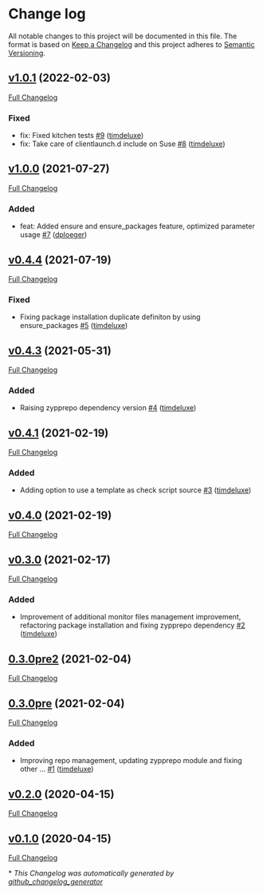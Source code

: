 # Change log

All notable changes to this project will be documented in this file. The format is based on [Keep a Changelog](http://keepachangelog.com/en/1.0.0/) and this project adheres to [Semantic Versioning](http://semver.org).

## [v1.0.1](https://github.com/dodevops/puppet-xymon/tree/v1.0.1) (2022-02-03)

[Full Changelog](https://github.com/dodevops/puppet-xymon/compare/v1.0.0...v1.0.1)

### Fixed

- fix: Fixed kitchen tests [\#9](https://github.com/dodevops/puppet-xymon/pull/9) ([timdeluxe](https://github.com/timdeluxe))
- fix: Take care of clientlaunch.d include on Suse [\#8](https://github.com/dodevops/puppet-xymon/pull/8) ([timdeluxe](https://github.com/timdeluxe))

## [v1.0.0](https://github.com/dodevops/puppet-xymon/tree/v1.0.0) (2021-07-27)

[Full Changelog](https://github.com/dodevops/puppet-xymon/compare/v0.4.4...v1.0.0)

### Added

- feat: Added ensure and ensure\_packages feature, optimized parameter usage [\#7](https://github.com/dodevops/puppet-xymon/pull/7) ([dploeger](https://github.com/dploeger))

## [v0.4.4](https://github.com/dodevops/puppet-xymon/tree/v0.4.4) (2021-07-19)

[Full Changelog](https://github.com/dodevops/puppet-xymon/compare/v0.4.3...v0.4.4)

### Fixed

- Fixing package installation duplicate definiton by using ensure\_packages [\#5](https://github.com/dodevops/puppet-xymon/pull/5) ([timdeluxe](https://github.com/timdeluxe))

## [v0.4.3](https://github.com/dodevops/puppet-xymon/tree/v0.4.3) (2021-05-31)

[Full Changelog](https://github.com/dodevops/puppet-xymon/compare/v0.4.1...v0.4.3)

### Added

- Raising zypprepo dependency version [\#4](https://github.com/dodevops/puppet-xymon/pull/4) ([timdeluxe](https://github.com/timdeluxe))

## [v0.4.1](https://github.com/dodevops/puppet-xymon/tree/v0.4.1) (2021-02-19)

[Full Changelog](https://github.com/dodevops/puppet-xymon/compare/v0.4.0...v0.4.1)

### Added

- Adding option to use a template as check script source [\#3](https://github.com/dodevops/puppet-xymon/pull/3) ([timdeluxe](https://github.com/timdeluxe))

## [v0.4.0](https://github.com/dodevops/puppet-xymon/tree/v0.4.0) (2021-02-19)

[Full Changelog](https://github.com/dodevops/puppet-xymon/compare/v0.3.0...v0.4.0)

## [v0.3.0](https://github.com/dodevops/puppet-xymon/tree/v0.3.0) (2021-02-17)

[Full Changelog](https://github.com/dodevops/puppet-xymon/compare/0.3.0pre2...v0.3.0)

### Added

- Improvement of additional monitor files management improvement, refactoring package installation and fixing zypprepo dependency [\#2](https://github.com/dodevops/puppet-xymon/pull/2) ([timdeluxe](https://github.com/timdeluxe))

## [0.3.0pre2](https://github.com/dodevops/puppet-xymon/tree/0.3.0pre2) (2021-02-04)

[Full Changelog](https://github.com/dodevops/puppet-xymon/compare/0.3.0pre...0.3.0pre2)

## [0.3.0pre](https://github.com/dodevops/puppet-xymon/tree/0.3.0pre) (2021-02-04)

[Full Changelog](https://github.com/dodevops/puppet-xymon/compare/v0.2.0...0.3.0pre)

### Added

- Improving repo management, updating zypprepo module and fixing other … [\#1](https://github.com/dodevops/puppet-xymon/pull/1) ([timdeluxe](https://github.com/timdeluxe))

## [v0.2.0](https://github.com/dodevops/puppet-xymon/tree/v0.2.0) (2020-04-15)

[Full Changelog](https://github.com/dodevops/puppet-xymon/compare/v0.1.0...v0.2.0)

## [v0.1.0](https://github.com/dodevops/puppet-xymon/tree/v0.1.0) (2020-04-15)

[Full Changelog](https://github.com/dodevops/puppet-xymon/compare/6e2029c5ceef9a4581a2e8ff2d93154eec48d29d...v0.1.0)



\* *This Changelog was automatically generated by [github_changelog_generator](https://github.com/skywinder/Github-Changelog-Generator)*
